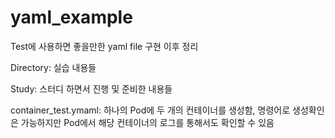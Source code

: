 # yaml_example
Test에 사용하면 좋을만한 yaml file 구현 이후 정리

Directory: 실습 내용들

Study: 스터디 하면서 진행 및 준비한 내용들

container_test.ymaml: 하나의 Pod에 두 개의 컨테이너를 생성함, 명령어로 생성확인은 가능하지만 Pod에서 해당 컨테이너의 로그를 통해서도 확인할 수 있음
